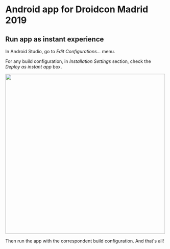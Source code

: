 # Android app for Droidcon Madrid 2019

## Run app as instant experience

In Android Studio, go to *Edit Configurations...* menu. 

For any build configuration, in *Installation Settings* section, check the *Deploy as instant app* box.

<img src="https://https://github.com/ADGevents/android-droidcon-madrid-19/blob/master/doc/instant_app_build_configuration.png" width="500" height="500">

Then run the app with the correspondent build configuration. And that's all!


